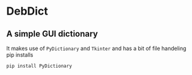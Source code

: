 # DebDict
## A simple GUI dictionary 
It makes use of `PyDictionary` and `Tkinter` and has a bit of file handeling  
pip installs
```bash
pip install PyDictionary
```
